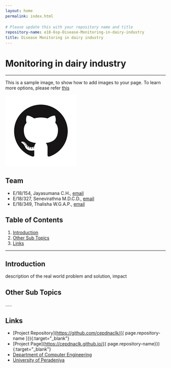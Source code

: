 ```yaml
---
layout: home
permalink: index.html

# Please update this with your repository name and title
repository-name: e18-6sp-Disease-Monitoring-in-dairy-industry
title: Disease Monitoring in dairy industry
---
```


[comment]: # "This is the standard layout for the project, but you can clean this and use your own template"

# Monitoring in dairy industry

---

This is a sample image, to show how to add images to your page. To learn more options, please refer [this](https://projects.ce.pdn.ac.lk/docs/faq/how-to-add-an-image/)

![Sample Image](./images/sample.png)


## Team
-  E/18/154, Jayasumana C.H., [email](mailto:e18154@eng.pdn.ac.lk)
-  E/18/327, Senevirathna M.D.C.D., [email](mailto:e18327@eng.pdn.ac.lk)
-  E/18/349, Thalisha W.G.A.P., [email](mailto:e18349@eng.pdn.ac.lk)

## Table of Contents
1. [Introduction](#introduction)
2. [Other Sub Topics](#other-sub-topics)
3. [Links](#links)

---

## Introduction

 description of the real world problem and solution, impact

## Other Sub Topics

.....

## Links

- [Project Repository](https://github.com/cepdnaclk/{{ page.repository-name }}){:target="_blank"}
- [Project Page](https://cepdnaclk.github.io/{{ page.repository-name}}){:target="_blank"}
- [Department of Computer Engineering](http://www.ce.pdn.ac.lk/)
- [University of Peradeniya](https://eng.pdn.ac.lk/)


[//]: # (Please refer this to learn more about Markdown syntax)
[//]: # (https://github.com/adam-p/markdown-here/wiki/Markdown-Cheatsheet)
